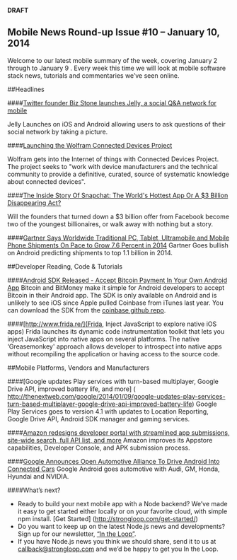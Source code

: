 **DRAFT**

Mobile News Round-up Issue #10 – January 10, 2014
---

Welcome to our latest mobile summary of the week, covering January 2 through to January 9 . Every week this time we will look at mobile software stack news, tutorials and commentaries we’ve seen online.

##Headlines

####[Twitter founder Biz Stone launches Jelly, a social Q&A network for mobile](http://www.theverge.com/2014/1/7/5284386/twitter-founder-biz-stone-launches-jelly-a-social-q-a-network-for)

Jelly Launches on iOS and Android allowing users to ask questions of their social network by taking a picture.

####[Launching the Wolfram Connected Devices Project]( http://blog.wolfram.com/2014/01/06/launching-the-wolfram-connected-devices-project/)

Wolfram gets into the Internet of things with Connected Devices Project. The project seeks to "work with device manufacturers and the technical community to provide a definitive, curated, source of systematic knowledge about connected devices".

####[The Inside Story Of Snapchat: The World's Hottest App Or A $3 Billion Disappearing Act?](http://www.forbes.com/sites/jjcolao/2014/01/06/the-inside-story-of-snapchat-the-worlds-hottest-app-or-a-3-billion-disappearing-act/)

Will the founders that turned down a $3 billion offer from Facebook become two of the youngest billionaires, or walk away with nothing but a story.

####[Gartner Says Worldwide Traditional PC, Tablet, Ultramobile and Mobile Phone Shipments On Pace to Grow 7.6 Percent in 2014](http://www.gartner.com/newsroom/id/2645115)
Gartner Goes bullish on Android predicting shipments to top 1.1 billion in 2014.

##Developer Reading, Code & Tutorials

####[Android SDK Released - Accept Bitcoin Payment In Your Own Android App](http://thenextweb.com/insider/2014/01/10/coinbase-releases-an-sdk-to-enable-bitcoin-payments-in-android-apps)
Bitcoin and BitMoney make it simple for Android developers to accept Bitcoin in their Android app.  The SDK is only available on Android and is unlikely to see iOS since Apple pulled Coinbase from iTunes last year.  You can download the SDK from the [coinbase github repo](https://github.com/coinbase/coinbase-android-sdk).

####[http://www.frida.re/](Frida, Inject JavaScript to explore native  iOS apps)
Frida launches its dynamic code instrumentation toolkit that lets you inject JavaScript into native apps on several platforms.  The native ‘Greasemonkey' approach allows developer to introspect into native apps without recompiling the application or having access to the source code.

##Mobile Platforms, Vendors and Manufacturers

####[Google updates Play services with turn-based multiplayer, Google Drive API, improved battery life, and more] ( http://thenextweb.com/google/2014/01/09/google-updates-play-services-turn-based-multiplayer-google-drive-api-improved-battery-life)
Google Play Services goes to version 4.1 with updates to Location Reporting, Google Drive API, Android SDK manager and gaming services.

####[Amazon redesigns developer portal with streamlined app submissions, site-wide search, full API list, and more](http://thenextweb.com/insider/2014/01/09/amazon-redesigns-developer-portal-streamlined-app-submissions-site-wide-search-full-api-list) 
Amazon improves its Appstore capabilities, Developer Console, and APK submission process.

####[Google Announces Open Automotive Alliance To Drive Android Into Connected Cars]( http://techcrunch.com/2014/01/06/oaa/)
Google Android goes automotive with Audi, GM, Honda, Hyundai and NVIDIA. 



####What’s next?
- Ready to build your next mobile app with a Node backend? We’ve made it easy to get started either locally or on your favorite cloud, with simple npm install. [Get Started] (http://strongloop.com/get-started/)
- Do you want to keep up on the latest Node.js news and developments? Sign up for our newsletter, [“In the Loop”](http://strongloop.com/newsletter).
- If you have Node.js news you think we should share, send it to us at [callback@strongloop.com](mailto:callback@strongloop.com) and we’d be happy to get you In the Loop.










